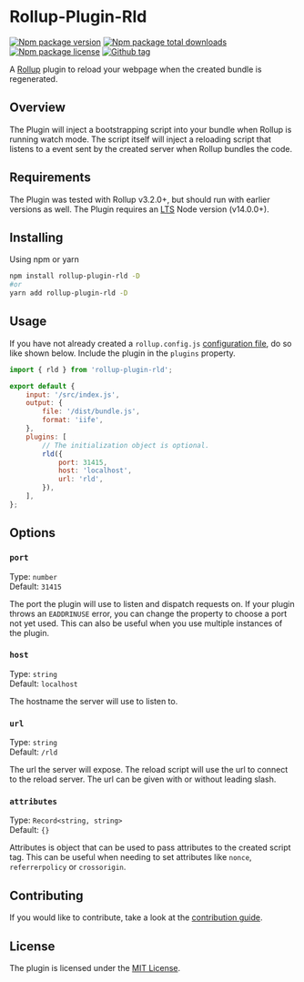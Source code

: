 <!-- @format -->

# Rollup-Plugin-Rld

[![Npm package version](https://badgen.net/npm/v/rollup-plugin-rld)](https://www.npmjs.com/package/rollup-plugin-rld) [![Npm package total downloads](https://badgen.net/npm/dt/rollup-plugin-rld)](https://npmjs.com/package/rollup-plugin-rld) [![Npm package license](https://badgen.net/npm/license/rollup-plugin-rld)](https://npmjs.com/package/rollup-plugin-rld)
[![Github tag](https://badgen.net/github/tag/iamsebastiandev/rollup-plugin-rld)](https://github.com/iamsebastiandev/rollup-plugin-rld/tags)

A [Rollup](https://rollupjs.org/guide/en/) plugin to reload your webpage when the created bundle is regenerated.

## Overview

The Plugin will inject a bootstrapping script into your bundle when Rollup is running watch mode. The script itself will inject a reloading script that listens to a event sent by the created server when Rollup bundles the code.

## Requirements

The Plugin was tested with Rollup v3.2.0+, but should run with earlier versions as well. The Plugin requires an [LTS](https://github.com/nodejs/Release) Node version (v14.0.0+).

## Installing

Using npm or yarn

```bash
npm install rollup-plugin-rld -D
#or
yarn add rollup-plugin-rld -D
```

## Usage

If you have not already created a `rollup.config.js` [configuration file](https://www.rollupjs.org/guide/en/#configuration-files), do so like shown below. Include the plugin in the `plugins` property.

```js
import { rld } from 'rollup-plugin-rld';

export default {
    input: '/src/index.js',
    output: {
        file: '/dist/bundle.js',
        format: 'iife',
    },
    plugins: [
        // The initialization object is optional.
        rld({
            port: 31415,
            host: 'localhost',
            url: 'rld',
        }),
    ],
};
```

## Options

### `port`

Type: `number`  
Default: `31415`

The port the plugin will use to listen and dispatch requests on. If your plugin throws an `EADDRINUSE` error, you can change the property to choose a port not yet used. This can also be useful when you use multiple instances of the plugin.

### `host`

Type: `string`  
Default: `localhost`

The hostname the server will use to listen to.

### `url`

Type: `string`  
Default: `/rld`

The url the server will expose. The reload script will use the url to connect to the reload server. The url can be given with or without leading slash.

### `attributes`

Type: `Record<string, string>`  
Default: `{}`

Attributes is object that can be used to pass attributes to the created script tag. This can be useful when needing to set attributes like `nonce`, `referrerpolicy` or `crossorigin`.

## Contributing

If you would like to contribute, take a look at the [contribution guide](./contributing.md).

## License

The plugin is licensed under the [MIT License](https://opensource.org/licenses/MIT).

